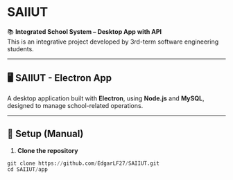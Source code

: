 # SAIIUT

📚 **Integrated School System – Desktop App with API**  
This is an integrative project developed by 3rd-term software engineering students.

---

## 🖥️ SAIIUT - Electron App

A desktop application built with **Electron**, using **Node.js** and **MySQL**, designed to manage school-related operations.

---

## 🚀 Setup (Manual)  
1. **Clone the repository**

```python
git clone https://github.com/EdgarLF27/SAIIUT.git
cd SAIIUT/app



